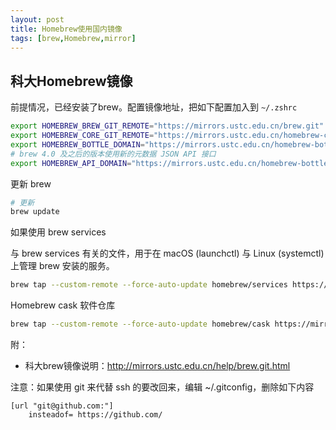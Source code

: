 ```yaml
---
layout: post
title: Homebrew使用国内镜像
tags: [brew,Homebrew,mirror]
---
```


## 科大Homebrew镜像

前提情况，已经安装了brew。配置镜像地址，把如下配置加入到 ```~/.zshrc```

```bash
export HOMEBREW_BREW_GIT_REMOTE="https://mirrors.ustc.edu.cn/brew.git"
export HOMEBREW_CORE_GIT_REMOTE="https://mirrors.ustc.edu.cn/homebrew-core.git"
export HOMEBREW_BOTTLE_DOMAIN="https://mirrors.ustc.edu.cn/homebrew-bottles"
# brew 4.0 及之后的版本使用新的元数据 JSON API 接口
export HOMEBREW_API_DOMAIN="https://mirrors.ustc.edu.cn/homebrew-bottles/api"
```

更新 brew

```bash
# 更新
brew update
```

如果使用 brew services

与 brew services 有关的文件，用于在 macOS (launchctl) 与 Linux (systemctl) 上管理 brew 安装的服务。
```bash
brew tap --custom-remote --force-auto-update homebrew/services https://mirrors.ustc.edu.cn/homebrew-services.git
```

Homebrew cask 软件仓库

```bash
brew tap --custom-remote --force-auto-update homebrew/cask https://mirrors.ustc.edu.cn/homebrew-cask.git
```

附：
* 科大brew镜像说明：http://mirrors.ustc.edu.cn/help/brew.git.html

注意：如果使用 git 来代替 ssh 的要改回来，编辑 ~/.gitconfig，删除如下内容

```
[url "git@github.com:"]
    insteadof= https://github.com/
```
